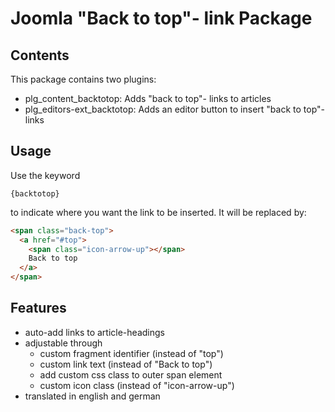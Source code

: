 # Joomla "Back to top"- link Package

## Contents
This package contains two plugins:
* plg_content_backtotop: Adds "back to top"- links to articles
* plg_editors-ext_backtotop: Adds an editor button to insert "back to top"- links

## Usage
Use the keyword
```
{backtotop}
```
to indicate where you want the link to be inserted. It will be replaced by:
```html
<span class="back-top">
  <a href="#top">
    <span class="icon-arrow-up"></span>
    Back to top
  </a>
</span>
```

## Features
* auto-add links to article-headings
* adjustable through
  * custom fragment identifier (instead of "top")
  * custom link text (instead of "Back to top")
  * add custom css class to outer span element
  * custom icon class (instead of "icon-arrow-up")
* translated in english and german
